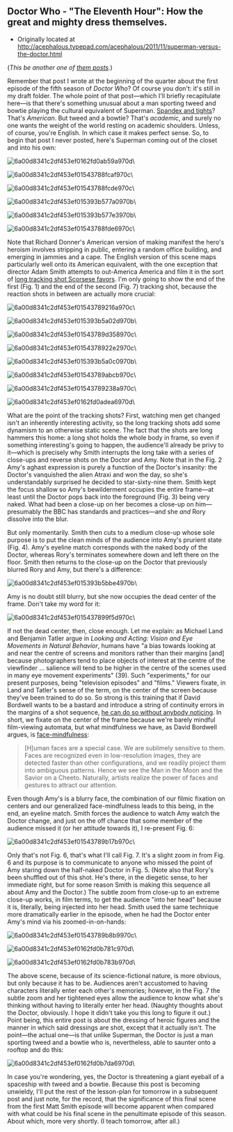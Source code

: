## Doctor Who - "The Eleventh Hour": How the great and mighty dress themselves.

 * Originally located at http://acephalous.typepad.com/acephalous/2011/11/superman-versus-the-doctor.html

(*This be another one of [them posts](http://acephalous.typepad.com/acephalous/2011/02/a-visual-rhetoric-compendium.html).*)

Remember that post I wrote at the beginning of the quarter about the first episode of the fifth season of *Doctor Who*? Of course you don't: it's still in my draft folder. The whole point of that post—which I'll briefly recapitulate here—is that there's something unusual about a man sporting tweed and bowtie playing the cultural equivalent of Superman. [Spandex and tights](http://acephalous.typepad.com/acephalous/2011/09/richard-donner-knew-that-superman-needed-a-powerful-entrance-in-superman-1978-but-he-also-knew-that-the-one-element-that-i.html)? That's *American*. But tweed and a bowtie? That's *academic*, and surely no one wants the weight of the world resting on academic shoulders.
Unless, of course, you're English. In which case it makes perfect sense. So, to begin that post I never posted, here's Superman coming out of the closet and into his own:

![6a00d8341c2df453ef0162fd0ab59a970d](images/tv/doctor-who-the-eleventh-hour/6a00d8341c2df453ef0162fd0ab59a970d.jpg)\ 

![6a00d8341c2df453ef01543788fcaf970c](images/tv/doctor-who-the-eleventh-hour/6a00d8341c2df453ef01543788fcaf970c.jpg)\ 

![6a00d8341c2df453ef01543788fcde970c](images/tv/doctor-who-the-eleventh-hour/6a00d8341c2df453ef01543788fcde970c.jpg)\ 

![6a00d8341c2df453ef015393b577a0970b](images/tv/doctor-who-the-eleventh-hour/6a00d8341c2df453ef015393b577a0970b.jpg)\ 

![6a00d8341c2df453ef015393b577e3970b](images/tv/doctor-who-the-eleventh-hour/6a00d8341c2df453ef015393b577e3970b.jpg)\ 

![6a00d8341c2df453ef01543788fde6970c](images/tv/doctor-who-the-eleventh-hour/6a00d8341c2df453ef01543788fde6970c.jpg)\ 

Note that Richard Donner's American version of making manifest the hero's heroism involves stripping in public, entering a random office building, and emerging in jammies and a cape. The English version of this scene maps particularly well onto its American equivalent, with the one exception that director Adam Smith attempts to out-America America and film it in the sort of [long tracking shot Scorsese favors](http://www.youtube.com/watch?v=m1mHtkpkxiA). I'm only going to show the end of the first (Fig. 1) and the end of the second (Fig. 7) tracking shot, because the reaction shots in between are actually more crucial:

![6a00d8341c2df453ef01543789216a970c](images/tv/doctor-who-the-eleventh-hour/6a00d8341c2df453ef01543789216a970c.jpg)\ 

![6a00d8341c2df453ef015393b5a02d970b](images/tv/doctor-who-the-eleventh-hour/6a00d8341c2df453ef015393b5a02d970b.jpg)\ 

![6a00d8341c2df453ef01543789d358970c](images/tv/doctor-who-the-eleventh-hour/6a00d8341c2df453ef01543789d358970c.jpg)\ 

![6a00d8341c2df453ef0154378922e2970c](images/tv/doctor-who-the-eleventh-hour/6a00d8341c2df453ef0154378922e2970c.jpg)\ 

![6a00d8341c2df453ef015393b5a0c0970b](images/tv/doctor-who-the-eleventh-hour/6a00d8341c2df453ef015393b5a0c0970b.jpg)\ 

![6a00d8341c2df453ef01543789abcb970c](images/tv/doctor-who-the-eleventh-hour/6a00d8341c2df453ef01543789abcb970c.jpg)\ 

![6a00d8341c2df453ef01543789238a970c](images/tv/doctor-who-the-eleventh-hour/6a00d8341c2df453ef01543789238a970c.jpg)\ 

![6a00d8341c2df453ef0162fd0adea6970d](images/tv/doctor-who-the-eleventh-hour/6a00d8341c2df453ef0162fd0adea6970d.jpg)\ 

What are the point of the tracking shots? First, watching men get changed isn't an inherently interesting activity, so the long tracking shots add some dynamism to an otherwise static scene. The fact that the shots are long hammers this home: a long shot holds the whole body in frame, so even if something interesting's going to happen, the audience'll already be privy to it—which is precisely why Smith interrupts the long take with a series of close-ups and reverse shots on the Doctor and Amy. Note that in the Fig. 2 Amy's aghast expression is purely a function of the Doctor's insanity: the Doctor's vanquished the alien Atraxi and won the day, so she's understandably surprised he decided to star-sixty-nine them. Smith kept the focus shallow so Amy's bewilderment occupies the entire frame—at least until the Doctor pops back into the foreground (Fig. 3) being very naked. What had been a close-up on her becomes a close-up on him—presumably the BBC has standards and practices—and she *and* Rory dissolve into the blur.

But only momentarily. Smith then cuts to a medium close-up whose sole purpose is to put the clean minds of the audience into Amy's prurient state (Fig. 4). Amy's eyeline match corresponds with the naked body of the Doctor, whereas Rory's terminates somewhere down and left there on the floor. Smith then returns to the close-up on the Doctor that previously blurred Rory and Amy, but there's a difference:

![6a00d8341c2df453ef015393b5bbe4970b](images/tv/doctor-who-the-eleventh-hour/6a00d8341c2df453ef015393b5bbe4970b.jpg)\ 

Amy is no doubt still blurry, but she now occupies the dead center of the frame. Don't take my word for it:

![6a00d8341c2df453ef015437899f5d970c](images/tv/doctor-who-the-eleventh-hour/6a00d8341c2df453ef015437899f5d970c.jpg)\ 

If not the dead center, then, close enough. Let me explain: as Michael Land and Benjamin Tatler argue in *Looking and Acting: Vision and Eye Movements in Natural Behavior*, humans have "a bias towards looking at and near the centre of screens and monitors rather than their margins [and] because photographers tend to place objects of interest at the centre of the viewfinder ... salience will tend to be higher in the centre of the scenes used in many eye movement experiments" (39). Such "experiments," for our present purposes, being "television episodes" and "films." Viewers fixate, in Land and Tatler's sense of the term, on the center of the screen because they've been trained to do so. So strong is this training that if David Bordwell wants to be a bastard and introduce a string of continuity errors in the margins of a shot sequence, [he can do so without anybody noticing](http://www.davidbordwell.net/blog/2011/02/14/watching-you-watch-there-will-be-blood/). In short, we fixate on the center of the frame because we're barely mindful film-viewing automata, but what mindfulness we have, as David Bordwell argues, is [face-mindfulness](http://www.davidbordwell.net/blog/2011/02/06/the-eyes-mind/):

> [H]uman faces are a special case. We are sublimely sensitive to them. Faces are recognized even in low-resolution images, they are detected faster than other configurations, and we readily project them into ambiguous patterns. Hence we see the Man in the Moon and the Savior on a Cheeto. Naturally, artists realize the power of faces and gestures to attract our attention.

Even though Amy's is a blurry face, the combination of our filmic fixation on centers and our generalized face-mindfulness leads to this being, in the end, an eyeline match. Smith forces the audience to watch Amy watch the Doctor change, and just on the off chance that some member of the audience missed it (or her attitude towards it), I re-present Fig. 6:

![6a00d8341c2df453ef01543789b17b970c](images/tv/doctor-who-the-eleventh-hour/6a00d8341c2df453ef01543789b17b970c.jpg)\ 

Only that's not Fig. 6, that's what I'll call Fig. 7. It's a slight zoom in from Fig. 6 and its purpose is to communicate to anyone who missed the point of Amy staring down the half-naked Doctor in Fig. 5. (Note also that Rory's been shuffled out of this shot. He's there, in the diegetic sense, to her immediate right, but for some reason Smith is making this sequence all about Amy and the Doctor.) The subtle zoom from close-up to an extreme close-up works, in film terms, to get the audience "into her head" because it is, literally, being injected into her head. Smith used the same technique more dramatically earlier in the episode, when he had the Doctor enter Amy's mind via his zoomed-in-on-hands:

![6a00d8341c2df453ef01543789b8b9970c](images/tv/doctor-who-the-eleventh-hour/6a00d8341c2df453ef01543789b8b9970c.jpg)\ 

![6a00d8341c2df453ef0162fd0b781c970d](images/tv/doctor-who-the-eleventh-hour/6a00d8341c2df453ef0162fd0b781c970d.jpg)\ 

![6a00d8341c2df453ef0162fd0b783b970d](images/tv/doctor-who-the-eleventh-hour/6a00d8341c2df453ef0162fd0b783b970d.jpg)\ 

The above scene, because of its science-fictional nature, is more obvious, but only because it has to be. Audiences aren't accustomed to having characters literally enter each other's memories; however, in the Fig. 7 the subtle zoom and her tightened eyes allow the audience to know what she's thinking without having to literally enter her head. (Naughty thoughts about the Doctor, obviously. I hope it didn't take you this long to figure it out.) Point being, this entire post is about the dressing of heroic figures and the manner in which said dressings are shot, except that it actually isn't. The point—the actual one—is that unlike Superman, the Doctor is just a man sporting tweed and a bowtie who is, nevertheless, able to saunter onto a rooftop and do this:

![6a00d8341c2df453ef0162fd0b7da6970d](images/tv/doctor-who-the-eleventh-hour/6a00d8341c2df453ef0162fd0b7da6970d.jpg)\ 

In case you're wondering, yes, the Doctor is threatening a giant eyeball of a spaceship with tweed and a bowtie. Because this post is becoming unwieldy, I'll put the rest of the lesson-plan for tomorrow in a subsequent post and just note, for the record, that the significance of this final scene from the first Matt Smith episode will become apparent when compared with what could be his final scene in the penultimate episode of this season. About which, more very shortly. (I teach tomorrow, after all.)
